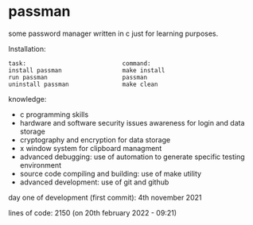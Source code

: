 # passman
some password manager written in c just for learning purposes.

Installation:

    task:                           command:
    install passman                 make install
    run passman                     passman
    uninstall passman               make clean

knowledge:
 - c programming skills
 - hardware and software security issues awareness for login and data storage
 - cryptography and encryption for data storage
 - x window system for clipboard managment
 - advanced debugging: use of automation to generate specific testing environment 
 - source code compiling and building: use of make utility
 - advanced development: use of git and github

day one of development (first commit): 4th november 2021

lines of code: 2150 (on 20th february 2022 - 09:21)